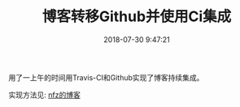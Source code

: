 ﻿---
title: 博客转移Github并使用Ci集成
date: 2018-07-30 9:47:21
categories:
- Code
tags:
 - 小计
---

用了一上午的时间用Travis-CI和Github实现了博客持续集成。

实现方法见: [nfz的博客](https://blog.nfz.moe/archives/hexo-auto-deploy-with-travis-ci.html)